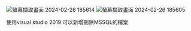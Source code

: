 ![螢幕擷取畫面 2024-02-26 185614](https://github.com/tsaitsaiji/asp.dotnet-mvc-practice/assets/85061424/2b8a0515-40e7-4c09-9376-673b95a3e820)
![螢幕擷取畫面 2024-02-26 185605](https://github.com/tsaitsaiji/asp.dotnet-mvc-practice/assets/85061424/37cff70f-9ce4-4006-8762-0364fea96d4c)

使用visual studio 2019
可以新增刪除MSSQL的檔案
